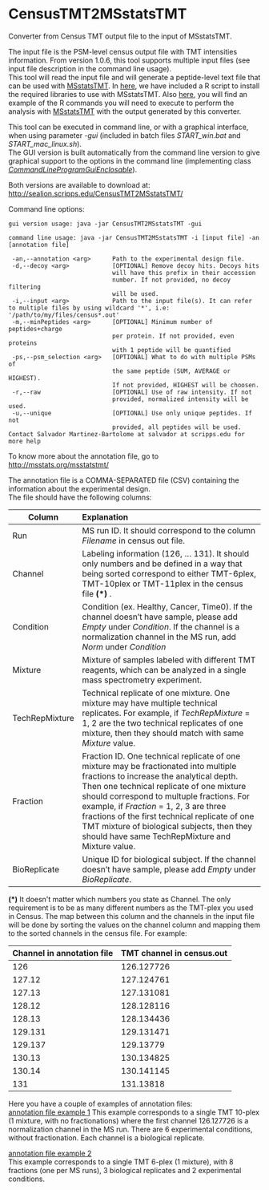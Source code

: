 # CensusTMT2MSstatsTMT
Converter from Census TMT output file to the input of MSstatsTMT. 
  
The input file is the PSM-level census output file with TMT intensities information. From version 1.0.6, this tool supports multiple input files (see input file description in the command line usage).  
This tool will read the input file and will generate a peptide-level text file that can be used with [MSstatsTMT](http://msstats.org/msstatstmt/). 
In [here](https://raw.githubusercontent.com/proteomicsyates/CensusTMT2MSstatsTMT/master/about%20MSstatsTMT/Install%20required%20packages_MSstatsTMT.R), we have included a R script to install the required libraries to use with MSstatsTMT. Also [here](https://raw.githubusercontent.com/proteomicsyates/CensusTMT2MSstatsTMT/master/about%20MSstatsTMT/MSstatsTMT_analysis_example.R), you will find an example of the R commands you will need to execute to perform the analysis with [MSstatsTMT](http://msstats.org/msstatstmt/) with the output generated by this converter. 
  
This tool can be executed in command line, or with a graphical interface, when using parameter *-gui* (included in batch files *START_win.bat* and *START_mac_linux.sh*).  
The GUI version is built automatically from the command line version to give graphical support to the options in the command line (implementing class [*CommandLineProgramGuiEnclosable*](https://github.com/proteomicsyates/utilities/blob/master/src/main/java/edu/scripps/yates/utilities/swing/CommandLineProgramGuiEnclosable.java)).

Both versions are available to download at: http://sealion.scripps.edu/CensusTMT2MSstatsTMT/  
  
Command line options:  
```
gui version usage: java -jar CensusTMT2MSstatsTMT -gui  
  
command line usage: java -jar CensusTMT2MSstatsTMT -i [input file] -an [annotation file]

 -an,--annotation <arg>      Path to the experimental design file.
 -d,--decoy <arg>            [OPTIONAL] Remove decoy hits. Decoys hits
                             will have this prefix in their accession
                             number. If not provided, no decoy filtering
                             will be used.
 -i,--input <arg>            Path to the input file(s). It can refer to multiple files by using wildcard '*', i.e: '/path/to/my/files/census*.out'
 -m,--minPeptides <arg>      [OPTIONAL] Minimum number of peptides+charge
                             per protein. If not provided, even proteins
                             with 1 peptide will be quantified
 -ps,--psm_selection <arg>   [OPTIONAL] What to do with multiple PSMs of
                             the same peptide (SUM, AVERAGE or HIGHEST).
                             If not provided, HIGHEST will be choosen.
 -r,--raw                    [OPTIONAL] Use of raw intensity. If not
                             provided, normalized intensity will be used.
 -u,--unique                 [OPTIONAL] Use only unique peptides. If not
                             provided, all peptides will be used.
Contact Salvador Martinez-Bartolome at salvador at scripps.edu for more help
```
To know more about the annotation file, go to http://msstats.org/msstatstmt/  

The annotation file is a COMMA-SEPARATED file (CSV) containing the information about the experimental design.  
The file should have the following columns:

| Column | Explanation | 
| ------ | :---------- |
| Run | MS run ID. It should correspond to the column *Filename* in census out file.|
| Channel | Labeling information (126, … 131). It should only numbers and be defined in a way that being sorted correspond to either TMT-6plex, TMT-10plex or TMT-11plex in the  census file **(*)** .|
| Condition | Condition (ex. Healthy, Cancer, Time0). If the channel doesn’t have sample, please add *Empty* under *Condition*. If the channel is a normalization channel in the MS run, add *Norm* under *Condition* |
| Mixture | Mixture of samples labeled with different TMT reagents, which can be analyzed in a single mass spectrometry experiment.|
| TechRepMixture | Technical replicate of one mixture. One mixture may have multiple technical replicates. For example, if *TechRepMixture* = 1, 2 are the two technical replicates of one mixture, then they should match with same *Mixture* value.|
| Fraction | Fraction ID. One technical replicate of one mixture may be fractionated into multiple fractions to increase the analytical depth. Then one technical replicate of one mixture should correspond to multuple fractions. For example, if *Fraction* = 1, 2, 3 are three fractions of the first technical replicate of one TMT mixture of biological subjects, then they should have same TechRepMixture and Mixture value.|
| BioReplicate | Unique ID for biological subject. If the channel doesn’t have sample, please add *Empty* under *BioReplicate*.|

**(*)** It doesn't matter which numbers you state as Channel. The only requirement is to be as many different numbers as the TMT-plex you used in Census. The map between this column and the channels in the input file will be done by sorting the values on the channel column and mapping them to the sorted channels in the census file. For example: 
  
| Channel in annotation file | TMT channel in census.out |
| ------- | ------------------------- |
| 126 | 126.127726 |
| 127.12 | 127.124761 |
| 127.13 | 127.131081 |
| 128.12 | 128.128116 |
| 128.13 | 128.134436 |
| 129.131 | 129.131471 |
| 129.137 | 129.13779 |
| 130.13 | 130.134825 |
| 130.14 | 130.141145 |
| 131 | 131.13818 |

Here you have a couple of examples of annotation files:  
[annotation file example 1](https://raw.githubusercontent.com/proteomicsyates/CensusTMT2MSstatsTMT/master/about%20MSstatsTMT/Annotation_valid_example1.csv) 
This example corresponds to a single TMT 10-plex (1 mixture, with no fractionations) where the first channel 126.127726 is a normalization channel in the MS run. There are 6 experimental conditions, without fractionation. Each channel is a biological replicate.  
  
[annotation file example 2](https://raw.githubusercontent.com/proteomicsyates/CensusTMT2MSstatsTMT/master/about%20MSstatsTMT/Annotation_valid_example2.csv)  
This example corresponds to a single TMT 6-plex (1 mixture), with 8 fractions (one per MS runs), 3 biological replicates and 2 experimental conditions. 
